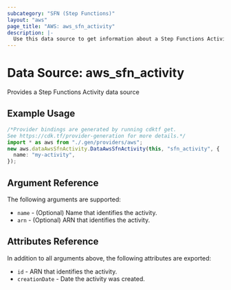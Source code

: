 ```yaml
---
subcategory: "SFN (Step Functions)"
layout: "aws"
page_title: "AWS: aws_sfn_activity"
description: |-
  Use this data source to get information about a Step Functions Activity.
---
```


# Data Source: aws\_sfn\_activity

Provides a Step Functions Activity data source

## Example Usage

```typescript
/*Provider bindings are generated by running cdktf get.
See https://cdk.tf/provider-generation for more details.*/
import * as aws from "./.gen/providers/aws";
new aws.dataAwsSfnActivity.DataAwsSfnActivity(this, "sfn_activity", {
  name: "my-activity",
});

```

## Argument Reference

The following arguments are supported:

* `name` - (Optional) Name that identifies the activity.
* `arn` - (Optional) ARN that identifies the activity.

## Attributes Reference

In addition to all arguments above, the following attributes are exported:

* `id` - ARN that identifies the activity.
* `creationDate` - Date the activity was created.
